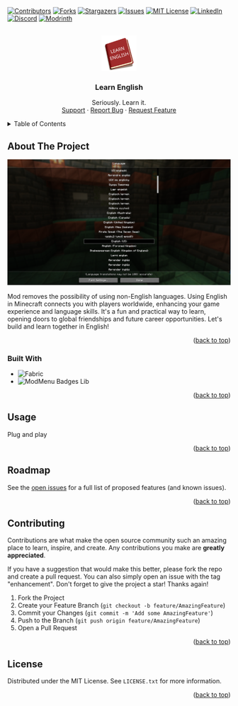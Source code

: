 <a name="readme-top"></a>

[![Contributors][contributors-shield]][contributors-url]
[![Forks][forks-shield]][forks-url]
[![Stargazers][stars-shield]][stars-url]
[![Issues][issues-shield]][issues-url]
[![MIT License][license-shield]][license-url]
[![LinkedIn][linkedin-shield]][linkedin-url]
[![Discord][discord-shield]][discord-url]
[![Modrinth][modrinth-shield]][modrinth-url]

<br />
<div align="center">
  <a href="https://github.com/syorito-hatsuki/learn-english">
    <img src="https://raw.githubusercontent.com/syorito-hatsuki/learn-english/1.21/src/main/resources/assets/learnenglish/icon.png" alt="Logo" width="80" height="80">
  </a>

<h3 align="center">Learn English</h3>

  <p align="center">
    Seriously. Learn it.
    <br />
    <a href="https://discord.gg/pbwnMwnUD6">Support</a>
    ·
    <a href="https://github.com/syorito-hatsuki/learn-english/issues">Report Bug</a>
    ·
    <a href="https://github.com/syorito-hatsuki/learn-english/issues">Request Feature</a>
  </p>
</div>

<details>
  <summary>Table of Contents</summary>
  <ol>
    <li>
      <a href="#about-the-project">About The Project</a>
      <ul>
        <li><a href="#built-with">Built With</a></li>
      </ul>
    </li>
    <li><a href="#usage">Usage</a></li>
    <li><a href="#roadmap">Roadmap</a></li>
    <li><a href="#contributing">Contributing</a></li>
    <li><a href="#license">License</a></li>
  </ol>
</details>

## About The Project

![In-Game ScreenShot][screenshot]

Mod removes the possibility of using non-English languages. Using English in Minecraft connects you with players worldwide, enhancing your game experience and language skills. It's
a fun and practical way to learn, opening doors to global friendships and future career opportunities. Let's build and
learn together in English!

<p align="right">(<a href="#readme-top">back to top</a>)</p>

### Built With

* ![Fabric][fabric]
* ![ModMenu Badges Lib][modmenu-badges-lib]

<p align="right">(<a href="#readme-top">back to top</a>)</p>

## Usage

Plug and play

<p align="right">(<a href="#readme-top">back to top</a>)</p>

## Roadmap

See the [open issues](https://github.com/syorito-hatsuki/learn-english/issues) for a full list of proposed features (and known issues).

<p align="right">(<a href="#readme-top">back to top</a>)</p>

## Contributing

Contributions are what make the open source community such an amazing place to learn, inspire, and create. Any contributions you make are **greatly appreciated**.

If you have a suggestion that would make this better, please fork the repo and create a pull request. You can also simply open an issue with the tag "enhancement".
Don't forget to give the project a star! Thanks again!

1. Fork the Project
2. Create your Feature Branch (`git checkout -b feature/AmazingFeature`)
3. Commit your Changes (`git commit -m 'Add some AmazingFeature'`)
4. Push to the Branch (`git push origin feature/AmazingFeature`)
5. Open a Pull Request

<p align="right">(<a href="#readme-top">back to top</a>)</p>

## License

Distributed under the MIT License. See `LICENSE.txt` for more information.

<p align="right">(<a href="#readme-top">back to top</a>)</p>

[contributors-shield]: https://img.shields.io/github/contributors/syorito-hatsuki/learn-english.svg?style=for-the-badge
[contributors-url]: https://github.com/syorito-hatsuki/learn-english/graphs/contributors

[forks-shield]: https://img.shields.io/github/forks/syorito-hatsuki/learn-english.svg?style=for-the-badge
[forks-url]: https://github.com/syorito-hatsuki/learn-english/network/members

[stars-shield]: https://img.shields.io/github/stars/syorito-hatsuki/learn-english.svg?style=for-the-badge
[stars-url]: https://github.com/syorito-hatsuki/learn-english/stargazers

[issues-shield]: https://img.shields.io/github/issues/syorito-hatsuki/learn-english.svg?style=for-the-badge
[issues-url]: https://github.com/syorito-hatsuki/learn-english/issues

[license-shield]: https://img.shields.io/github/license/syorito-hatsuki/learn-english.svg?style=for-the-badge
[license-url]: https://github.com/syorito-hatsuki/learn-english/blob/master/LICENSE.txt

[linkedin-shield]: https://img.shields.io/badge/-LinkedIn-black.svg?style=for-the-badge&logo=linkedin&colorB=555
[linkedin-url]: https://linkedin.com/in/kit-lehto

[discord-shield]: https://img.shields.io/discord/1032138561618726952?logo=discord&logoColor=white&style=for-the-badge&label=Discord
[discord-url]: https://discord.gg/pbwnMwnUD6

[modrinth-shield]: https://img.shields.io/modrinth/v/learn-english?label=Modrinth&style=for-the-badge
[modrinth-url]: https://modrinth.com/mod/learn-english

[screenshot]: ./assets/banner.png

[fabric]: https://img.shields.io/badge/fabric%20api-DBD0B4?style=for-the-badge
[modmenu-badges-lib]: https://img.shields.io/badge/modmenu%20badges%20lib-434956?style=for-the-badge
